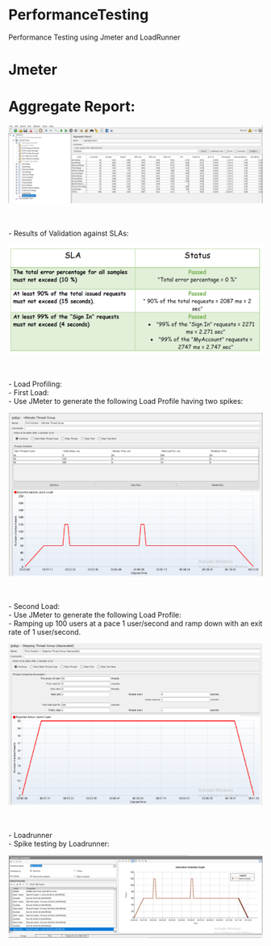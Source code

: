 # PerformanceTesting
Performance Testing using Jmeter and LoadRunner
<br/>
# Jmeter
# Aggregate Report:
<p align="center">
  <img src=https://github.com/Mariumashraf/PerformanceTesting/blob/main/automation%20practice%20project%20JMeter/JMeter_Assignment/aggregate%20report.PNG>
</p>

<br/>
<br/>
- Results of Validation against SLAs:
<br/>
<p align="center">
  <img src=https://github.com/Mariumashraf/PerformanceTesting/blob/main/automation%20practice%20project%20JMeter/JMeter_Assignment/result.PNG>
</p>


<br/>
<br/>
- Load Profiling:
<br/>
- First Load:
<br/>
- Use JMeter to generate the following Load Profile having two spikes:
<br/>
<p align="center">
  <img src=https://github.com/Mariumashraf/PerformanceTesting/blob/main/automation%20practice%20project%20JMeter/twospikes.PNG>
</p>

<br/>
<br/>
- Second Load:
<br/>
- Use JMeter to generate the following Load Profile:
<br/>
- Ramping up 100 users at a pace 1 user/second and ramp down with an exit rate of 1 user/second.
<br/>
<p align="center">
  <img src=https://github.com/Mariumashraf/PerformanceTesting/blob/main/automation%20practice%20project%20JMeter/firstLoad.PNG>
</p>
<br/>
<br/>
- Loadrunner
<br/>
- Spike testing by Loadrunner:
<br/>
<p align="center">
  <img src=https://github.com/Mariumashraf/PerformanceTesting/blob/main/flight%20reservation%20project%20loadRunner/Spike-MariamAshraf.PNG>
</p>




